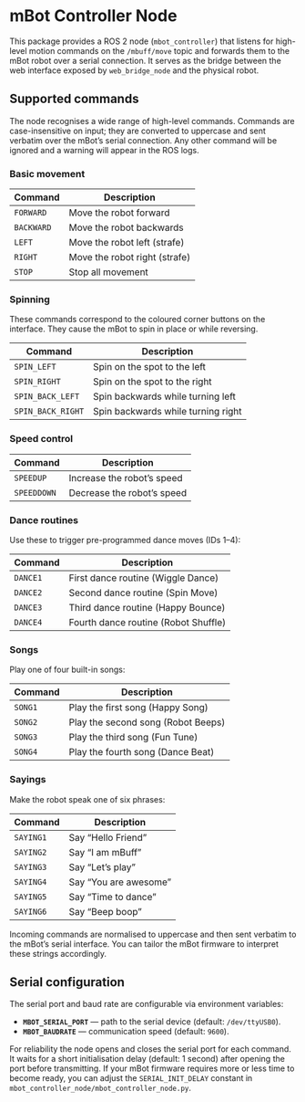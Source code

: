 # mBot Controller Node

This package provides a ROS 2 node (`mbot_controller`) that listens for
high-level motion commands on the `/mbuff/move` topic and forwards
them to the mBot robot over a serial connection.  It serves as the
bridge between the web interface exposed by `web_bridge_node` and the
physical robot.

## Supported commands

The node recognises a wide range of high-level commands.  Commands
are case-insensitive on input; they are converted to uppercase and
sent verbatim over the mBot’s serial connection.  Any other
command will be ignored and a warning will appear in the ROS logs.

### Basic movement

| Command   | Description                             |
|----------|-----------------------------------------|
| `FORWARD`  | Move the robot forward                    |
| `BACKWARD` | Move the robot backwards                  |
| `LEFT`     | Move the robot left (strafe)             |
| `RIGHT`    | Move the robot right (strafe)            |
| `STOP`     | Stop all movement                        |

### Spinning

These commands correspond to the coloured corner buttons on the
interface.  They cause the mBot to spin in place or while reversing.

| Command            | Description                            |
|-------------------|----------------------------------------|
| `SPIN_LEFT`        | Spin on the spot to the left             |
| `SPIN_RIGHT`       | Spin on the spot to the right            |
| `SPIN_BACK_LEFT`   | Spin backwards while turning left        |
| `SPIN_BACK_RIGHT`  | Spin backwards while turning right       |

### Speed control

| Command    | Description                       |
|-----------|-----------------------------------|
| `SPEEDUP`   | Increase the robot’s speed         |
| `SPEEDDOWN` | Decrease the robot’s speed         |

### Dance routines

Use these to trigger pre-programmed dance moves (IDs 1–4):

| Command | Description                          |
|--------|--------------------------------------|
| `DANCE1` | First dance routine (Wiggle Dance)   |
| `DANCE2` | Second dance routine (Spin Move)     |
| `DANCE3` | Third dance routine (Happy Bounce)   |
| `DANCE4` | Fourth dance routine (Robot Shuffle) |

### Songs

Play one of four built-in songs:

| Command | Description                          |
|--------|--------------------------------------|
| `SONG1` | Play the first song (Happy Song)     |
| `SONG2` | Play the second song (Robot Beeps)   |
| `SONG3` | Play the third song (Fun Tune)       |
| `SONG4` | Play the fourth song (Dance Beat)    |

### Sayings

Make the robot speak one of six phrases:

| Command   | Description                  |
|----------|------------------------------|
| `SAYING1` | Say “Hello Friend”           |
| `SAYING2` | Say “I am mBuff”             |
| `SAYING3` | Say “Let’s play”             |
| `SAYING4` | Say “You are awesome”        |
| `SAYING5` | Say “Time to dance”          |
| `SAYING6` | Say “Beep boop”              |

Incoming commands are normalised to uppercase and then sent
verbatim to the mBot’s serial interface.  You can tailor the mBot
firmware to interpret these strings accordingly.

## Serial configuration

The serial port and baud rate are configurable via environment
variables:

- **`MBOT_SERIAL_PORT`** — path to the serial device (default:
  `/dev/ttyUSB0`).
- **`MBOT_BAUDRATE`** — communication speed (default: `9600`).

For reliability the node opens and closes the serial port for each
command.  It waits for a short initialisation delay (default: 1 second)
after opening the port before transmitting.  If your mBot firmware
requires more or less time to become ready, you can adjust the
`SERIAL_INIT_DELAY` constant in
`mbot_controller_node/mbot_controller_node.py`.
